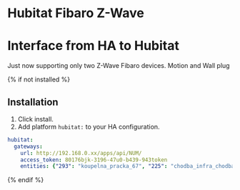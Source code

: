 # Hubitat Fibaro Z-Wave

# Interface from HA to Hubitat
Just now supporting only two Z-Wave Fibaro devices. Motion and Wall plug


{% if not installed %}
## Installation

1. Click install.
2. Add platform `hubitat:` to your HA configuration.

```yaml
hubitat:  
  gateways:
    url: http://192.168.0.xx/apps/api/NUM/
    access_token: 80176bjk-3196-47u0-b439-943token
    entities: {"293": "koupelna_pracka_67", "225": "chodba_infra_chodba_133", "321":"garaz_zasuvka_garaz_62"}
```
{% endif %}
